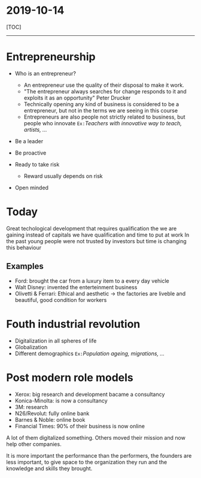 # 2019-10-14

[TOC]

-----

# Entrepreneurship
- Who is an entrepreneur?
  - An entrepreneur use the quality of their disposal to make it work.
  - "The entrepreneur always searches for change responds to it and exploits it as an opportunity" Peter Drucker
  - Technically opening any kind of business is considered to be a entrepreneur, but not in the terms we are seeing in this course
  - Entrepreneurs are also people not strictly related to business, but people who innovate `Ex:`_Teachers with innovative way to teach, artists, …_

- Be a leader
- Be proactive
- Ready to take risk
  - Reward usually depends on risk
- Open minded

# Today
Great techological development that requires qualification the we are gaining instead of capitals we have qualification and time to put at work
In the past young people were not trusted by investors but time is changing this behaviour

## Examples
- Ford: brought the car from a luxury item to a every day vehicle
- Walt Disney: invented the enterteinment business
- Olivetti & Ferrari: Ethical and aesthetic → the factories are liveble and beautiful, good condition for workers

# Fouth industrial revolution
- Digitalization in all spheres of life
- Globalization
- Different demographics `Ex:`_Population ageing, migrations, …_

# Post modern role models
- Xerox: big research and development bacame a consultancy
- Konica-Minolta: is now a consultancy
- 3M: research
- N26/Revolut: fully online bank
- Barnes & Noble: online book
- Financial Times: 90% of their business is now online

A lot of them digitalized something. Others moved their mission and now help other companies.

It is more important the performance than the performers, the founders are less important, to give space to the organization they run and the knowledge and skills they brought.

